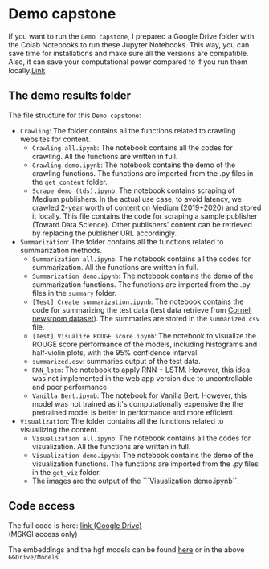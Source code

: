 # Demo capstone

If you want to run the ```Demo capstone```, I prepared a Google Drive folder with the Colab Notebooks to run these Jupyter Notebooks. This way, you can save time for installations and make sure all the versions are compatible. Also, it can save your computational power compared to if you run them locally.[Link](https://drive.google.com/drive/folders/1GvhM2SwtNpjWqHrdry-2EFhJS3N_nFbT?usp=sharing)

## The demo results folder

The file structure for this ```Demo capstone```:

- ```Crawling```: The folder contains all the functions related to crawling websites for content.
    - ```Crawling all.ipynb```: The notebook contains all the codes for crawling. All the functions are written in full.
    - ```Crawling demo.ipynb```: The notebook contains the demo of the crawling functions. The functions are imported from the .py files in the ```get_content``` folder.
    - ```Scrape demo (tds).ipynb```: The notebook contains scraping of Medium publishers. In the actual use case, to avoid latency, we crawled 2-year worth of content on Medium (2019+2020) and stored it locally. This file contains the code for scraping a sample publisher (Toward Data Science). Other publishers' content can be retrieved by replacing the publisher URL accordingly.  
- ```Summarization```: The folder contains all the functions related to summarization methods.
    - ```Summarization all.ipynb```: The notebook contains all the codes for summarization. All the functions are written in full.
    - ```Summarization demo.ipynb```: The notebook contains the demo of the summarization functions. The functions are imported from the .py files in the ```summary``` folder.
    - ```[Test] Create summarization.ipynb```: The notebook contains the code for summarizing the test data (test data retrieve from [Cornell newsroom dataset](https://lil.nlp.cornell.edu/newsroom/index.html)). The summaries are stored in the ```summarized.csv``` file.
    - ```[Test] Visualize ROUGE score.ipynb```: The notebook to visualize the ROUGE score performance of the models, including histograms and half-violin plots, with the 95% confidence interval.
    - ```summarized.csv```: summaries output of the test data.
    - ```RNN_lstm```: The notebook to apply RNN + LSTM. However, this idea was not implemented in the web app version due to uncontrollable and poor performance. 
    - ```Vanilla Bert.ipynb```: The notebook for Vanilla Bert. However, this model was not trained as it's computationally expensive the the pretrained model is better in performance and more efficient. 
- ```Visualization```: The folder contains all the functions related to visuailizing the content.
    - ```Visualization all.ipynb```: The notebook contains all the codes for visualization. All the functions are written in full.
    - ```Visualization demo.ipynb```: The notebook contains the demo of the visualization functions. The functions are imported from the .py files in the ```get_viz``` folder. 
    - The images are the output of the ```Visualization demo.ipynb``.


## Code access
The full code is here: [link (Google Drive)](https://drive.google.com/drive/folders/1GvhM2SwtNpjWqHrdry-2EFhJS3N_nFbT?usp=sharing)  
(MSKGI access only)

The embeddings and the hgf models can be found [here](https://drive.google.com/drive/folders/1ifPOnWqUXv2f5NR8nHgdAdUwFQVr-DiO?usp=sharing) or in the above ```GGDrive/Models```
